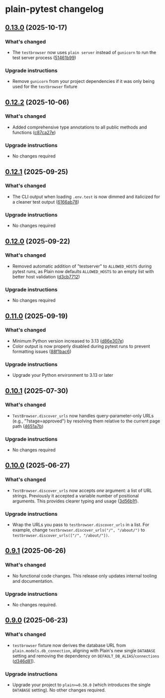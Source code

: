 # plain-pytest changelog

## [0.13.0](https://github.com/dropseed/plain/releases/plain-pytest@0.13.0) (2025-10-17)

### What's changed

- The `testbrowser` now uses `plain server` instead of `gunicorn` to run the test server process ([51461b99](https://github.com/dropseed/plain/commit/51461b99))

### Upgrade instructions

- Remove `gunicorn` from your project dependencies if it was only being used for the `testbrowser` fixture

## [0.12.2](https://github.com/dropseed/plain/releases/plain-pytest@0.12.2) (2025-10-06)

### What's changed

- Added comprehensive type annotations to all public methods and functions ([c87ca27e](https://github.com/dropseed/plain/commit/c87ca27e))

### Upgrade instructions

- No changes required

## [0.12.1](https://github.com/dropseed/plain/releases/plain-pytest@0.12.1) (2025-09-25)

### What's changed

- The CLI output when loading `.env.test` is now dimmed and italicized for a cleaner test output ([6166ab78](https://github.com/dropseed/plain/commit/6166ab78))

### Upgrade instructions

- No changes required

## [0.12.0](https://github.com/dropseed/plain/releases/plain-pytest@0.12.0) (2025-09-22)

### What's changed

- Removed automatic addition of "testserver" to `ALLOWED_HOSTS` during pytest runs, as Plain now defaults `ALLOWED_HOSTS` to an empty list with better host validation ([d3cb7712](https://github.com/dropseed/plain/commit/d3cb7712))

### Upgrade instructions

- No changes required

## [0.11.0](https://github.com/dropseed/plain/releases/plain-pytest@0.11.0) (2025-09-19)

### What's changed

- Minimum Python version increased to 3.13 ([d86e307e](https://github.com/dropseed/plain/commit/d86e307e))
- Color output is now properly disabled during pytest runs to prevent formatting issues ([88f1bac6](https://github.com/dropseed/plain/commit/88f1bac6))

### Upgrade instructions

- Upgrade your Python environment to 3.13 or later

## [0.10.1](https://github.com/dropseed/plain/releases/plain-pytest@0.10.1) (2025-07-30)

### What's changed

- `TestBrowser.discover_urls` now handles query-parameter-only URLs (e.g., "?stage=approved") by resolving them relative to the current page path ([4651a7b](https://github.com/dropseed/plain/commit/4651a7b))

### Upgrade instructions

- No changes required

## [0.10.0](https://github.com/dropseed/plain/releases/plain-pytest@0.10.0) (2025-06-27)

### What's changed

- `TestBrowser.discover_urls` now accepts _one_ argument: a list of URL strings. Previously it accepted a variable number of positional arguments. This provides clearer typing and usage ([3d56b1f](https://github.com/dropseed/plain/commit/3d56b1f)).

### Upgrade instructions

- Wrap the URLs you pass to `testbrowser.discover_urls` in a list. For example, change `testbrowser.discover_urls("/", "/about/")` to `testbrowser.discover_urls(["/", "/about/"])`.

## [0.9.1](https://github.com/dropseed/plain/releases/plain-pytest@0.9.1) (2025-06-26)

### What's changed

- No functional code changes. This release only updates internal tooling and documentation.

### Upgrade instructions

- No changes required.

## [0.9.0](https://github.com/dropseed/plain/releases/plain-pytest@0.9.0) (2025-06-23)

### What's changed

- `testbrowser` fixture now derives the database URL from `plain.models.db_connection`, aligning with Plain's new single `DATABASE` setting and removing the dependency on `DEFAULT_DB_ALIAS`/`connections` ([d346d81](https://github.com/dropseed/plain/commit/d346d81)).

### Upgrade instructions

- Upgrade your project to `plain>=0.50.0` (which introduces the single `DATABASE` setting). No other changes required.
